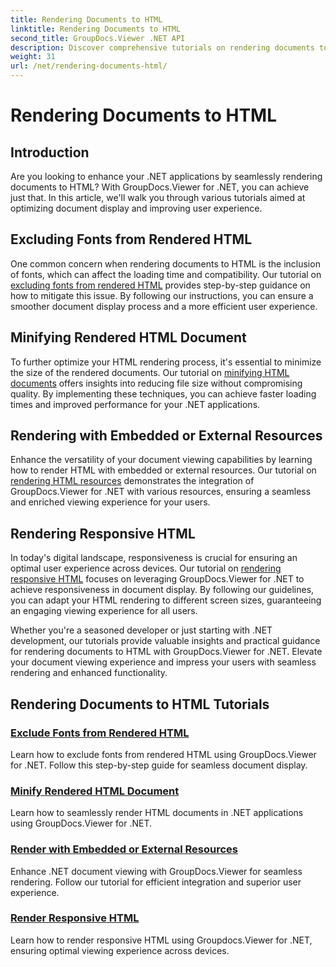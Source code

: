 ```yaml
---
title: Rendering Documents to HTML
linktitle: Rendering Documents to HTML
second_title: GroupDocs.Viewer .NET API
description: Discover comprehensive tutorials on rendering documents to HTML using GroupDocs.Viewer for .NET. Learn techniques for document display and enhanced user experience.
weight: 31
url: /net/rendering-documents-html/
---
```


# Rendering Documents to HTML


## Introduction

Are you looking to enhance your .NET applications by seamlessly rendering documents to HTML? With GroupDocs.Viewer for .NET, you can achieve just that. In this article, we'll walk you through various tutorials aimed at optimizing document display and improving user experience.

## Excluding Fonts from Rendered HTML
One common concern when rendering documents to HTML is the inclusion of fonts, which can affect the loading time and compatibility. Our tutorial on [excluding fonts from rendered HTML](./exclude-fonts-html/) provides step-by-step guidance on how to mitigate this issue. By following our instructions, you can ensure a smoother document display process and a more efficient user experience. 

## Minifying Rendered HTML Document
To further optimize your HTML rendering process, it's essential to minimize the size of the rendered documents. Our tutorial on [minifying HTML documents](./minify-html/) offers insights into reducing file size without compromising quality. By implementing these techniques, you can achieve faster loading times and improved performance for your .NET applications.

## Rendering with Embedded or External Resources
Enhance the versatility of your document viewing capabilities by learning how to render HTML with embedded or external resources. Our tutorial on [rendering HTML resources](./render-html-resources/) demonstrates the integration of GroupDocs.Viewer for .NET with various resources, ensuring a seamless and enriched viewing experience for your users.

## Rendering Responsive HTML
In today's digital landscape, responsiveness is crucial for ensuring an optimal user experience across devices. Our tutorial on [rendering responsive HTML](./render-responsive-html/) focuses on leveraging GroupDocs.Viewer for .NET to achieve responsiveness in document display. By following our guidelines, you can adapt your HTML rendering to different screen sizes, guaranteeing an engaging viewing experience for all users.

Whether you're a seasoned developer or just starting with .NET development, our tutorials provide valuable insights and practical guidance for rendering documents to HTML with GroupDocs.Viewer for .NET. Elevate your document viewing experience and impress your users with seamless rendering and enhanced functionality.

## Rendering Documents to HTML Tutorials
### [Exclude Fonts from Rendered HTML](./exclude-fonts-html/)
Learn how to exclude fonts from rendered HTML using GroupDocs.Viewer for .NET. Follow this step-by-step guide for seamless document display.
### [Minify Rendered HTML Document](./minify-html/)
Learn how to seamlessly render HTML documents in .NET applications using GroupDocs.Viewer for .NET.
### [Render with Embedded or External Resources](./render-html-resources/)
Enhance .NET document viewing with GroupDocs.Viewer for seamless rendering. Follow our tutorial for efficient integration and superior user experience.
### [Render Responsive HTML](./render-responsive-html/)
Learn how to render responsive HTML using Groupdocs.Viewer for .NET, ensuring optimal viewing experience across devices.
